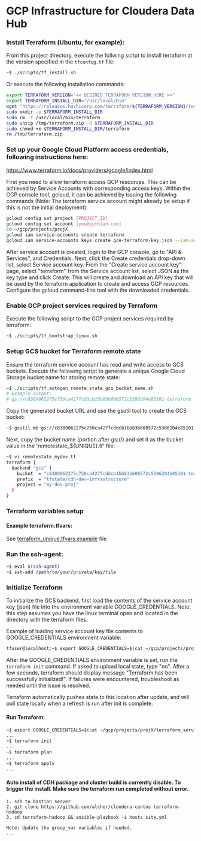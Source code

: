 # GCP Infrastructure for Cloudera Data Hub

### Install Terraform (Ubuntu, for example):

From this project directory, execute the follwing script to install terraform at the version specified in the `tfconfig.tf` file:
```bash
~$ ./scripts/tf_install.sh
```

Or execute the following installation commands:

```bash
export TERRAFORM_VERSION="<< DESIRED_TERRAFORM_VERSION_HERE >>"
export TERRAFORM_INSTALL_DIR="/usr/local/bin"
wget "https://releases.hashicorp.com/terraform/${TERRAFORM_VERSION}/terraform_${TERRAFORM_VERSION}_linux_amd64.zip" -O /tmp/terraform.zip
sudo mkdir -p $TERRAFORM_INSTALL_DIR
sudo rm -f /usr/local/bin/terraform
sudo unzip /tmp/terraform.zip -d $TERRAFORM_INSTALL_DIR
sudo chmod +x $TERRAFORM_INSTALL_DIR/terraform
rm /tmp/terraform.zip
```

### Set up your Google Cloud Platform access credentials, following instructions here:

https://www.terraform.io/docs/providers/google/index.html

First you need to allow terraform access GCP resources. This can be achieved by Service Accounts with corresponding access keys.
Within the GCP console tool, gcloud, it can be achieved by issuing the following commands (Note: The terraform service account might already be setup if this is not the initial deployment):

```bash
gcloud config set project [PROJECT_ID]
gcloud config set account [you@pythian.com]
cd ~/gcp/projects/projX
gcloud iam service-accounts create terraform
gcloud iam service-accounts keys create gce-terraform-key.json --iam-account=terraform@<your-project-id>.iam.gserviceaccount.com  
```

After service account is created, login to the GCP console, go to "API & Services", and Credentials. Next, click the Create credentials drop-down list, select Service account key. From the "Create service account key" page, select "terraform" from the Service account list, select JSON as the key type and click Create. This will create and download an API key that will be used by the terraform application to create and access GCP resources. Configure the gcloud command-line tool with the downloaded credentials.

### Enable GCP project services required by Terraform
Execute the following script to the GCP project services required by terraform:
```bash
~$ ./scripts/tf_bootstrap_linux.sh
```

### Setup GCS bucket for Terraform remote state

Ensure the terraform service account has read and write access to GCS buckets.
Execute the following script to generate a unique Google Cloud Storage bucket name for storing remote state:
```bash
~$ ./scripts/tf_autogen_remote_state_gcs_bucket_name.sh
# Example output:
# gs://c8389062275c750ca427fcddcb1bb83b608572c5386204e85101-terraform
```

Copy the generated bucket URL and use the gsutil tool to create the GCS bucket:
```bash
~$ gsutil mb gs://c8389062275c750ca427fcddcb1bb83b608572c5386204e85101-terraform
```

Next, copy the bucket name (portion after gs://) and set it as the bucket value in the 'remotestate_${UNIQUE}.tf' file:
```bash
~$ vi remotestate_mydev.tf
terraform {
  backend "gcs" {
    bucket  = "c8389062275c750ca427fcddcb1bb83b608572c5386204e85101-terraform"
    prefix  = "tfstate/cdh-dev-infrastructure"
    project = "my-dev-proj"
  }
}
```

### Terraform variables setup

#### Example terraform.tfvars:
See [terraform_unique.tfvars.example](./terraform_unique.tfvars.example) file

### Run the ssh-agent:
```bash
~$ eval $(ssh-agent)
~$ ssh-add /path/to/your/private/key/file
```

### Initialize Terraform

To initialize the GCS backend, first load the contents of the service account key (json) file into the environment variable GOOGLE_CREDENTIALS. Note: this step assumes you have the linux terminal open and located in the directory with the terraform files.

Example of loading service account key file contents to GOOGLE_CREDENTIALS environment variable:
```bash
tfuser@localhost:~$ export GOOGLE_CREDENTIALS=$(cat ~/gcp/projects/projX/terraform_service_account_key.json)
```

After the GOOGLE_CREDENTIALS environment variable is set, run the `terraform init` command. If asked to upload local state, type "no".
After a few seconds, terraform should display message "Terraform has been successfully initialized!". If failures were encountered, troubleshoot as needed until the issue is resolved.

Terraform automatically pushes state to this location after update, and will pull state locally when a refresh is run after init is complete.

#### Run Terraform:
```bash
~$ export GOOGLE_CREDENTIALS=$(cat ~/gcp/projects/projX/terraform_service_account_key.json)
...
~$ terraform init
...
~$ terraform plan
...
~$ terraform apply
...
```

#### Auto install of CDH package and cluster build is currently disable. To trigger the install. Make sure the terraform run completed without error.
```
1. ssh to bastion server
2. git clone https://github.com/alcher/cloudera-centos terraform-hadoop
3. cd terraform-hadoop && ansible-playbook -i hosts site.yml

Note: Update the group_var variables if needed.
...
